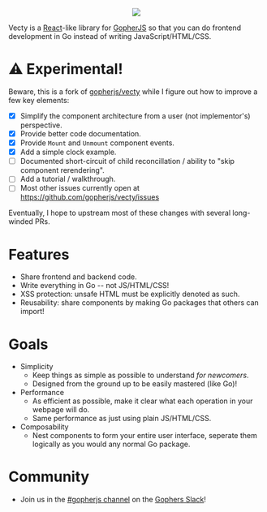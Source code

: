 <p align="center">
	<img src="https://googledrive.com/host/0B2Crq763J1N4QkNHcHdxcTdxYjg/vecty_logo.png" />
</p>

Vecty is a [React](https://facebook.github.io/react/)-like library for [GopherJS](https://github.com/gopherjs/gopherjs) so that you can do frontend development in Go instead of writing JavaScript/HTML/CSS.

⚠ Experimental!
=================

Beware, this is a fork of [gopherjs/vecty](https://github.com/gopherjs/vecty) while I figure out how to improve a few key elements:

- [x] Simplify the component architecture from a user (not implementor's) perspective.
- [x] Provide better code documentation.
- [x] Provide `Mount` and `Unmount` component events.
- [x] Add a simple clock example.
- [ ] Documented short-circuit of child reconcillation / ability to "skip component rerendering".
- [ ] Add a tutorial / walkthrough.
- [ ] Most other issues currently open at https://github.com/gopherjs/vecty/issues

Eventually, I hope to upstream most of these changes with several long-winded PRs.

Features
========

-	Share frontend and backend code.
-	Write everything in Go -- not JS/HTML/CSS!
-	XSS protection: unsafe HTML must be explicitly denoted as such.
-	Reusability: share components by making Go packages that others can import!

Goals
=====

-	Simplicity
	-	Keep things as simple as possible to understand *for newcomers*.
	-	Designed from the ground up to be easily mastered (like Go)!
-	Performance
	-	As efficient as possible, make it clear what each operation in your webpage will do.
	-	Same performance as just using plain JS/HTML/CSS.
-	Composability
	-	Nest components to form your entire user interface, seperate them logically as you would any normal Go package.

Community
=========

- Join us in the [#gopherjs channel](https://gophers.slack.com/messages/gopherjs/) on the [Gophers Slack](https://gophersinvite.herokuapp.com/)!
